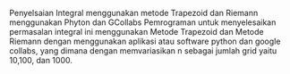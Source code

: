 Penyelsaian Integral menggunakan metode Trapezoid dan Riemann menggunakan Phyton dan GCollabs
Pemrograman untuk menyelesaikan permasalan integral ini menggunakan Metode Trapezoid dan Metode Riemann dengan menggunakan aplikasi atau software python dan google collabs, yang dimana dengan memvariasikan n sebagai jumlah grid yaitu 10,100, dan 1000.
